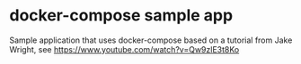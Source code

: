 # docker-compose sample app
Sample application that uses docker-compose based on a tutorial from Jake Wright, see https://www.youtube.com/watch?v=Qw9zlE3t8Ko

